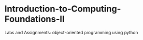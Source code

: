 # Introduction-to-Computing-Foundations-II
Labs and Assignments: 
object-oriented programming using python
